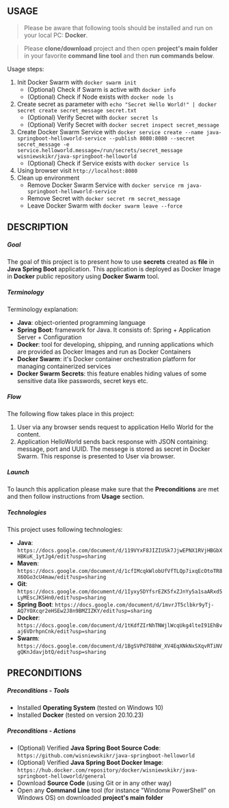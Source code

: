 USAGE
-----

> Please be aware that following tools should be installed and run on your local PC: **Docker**. 

> Please **clone/download** project and then open **project's main folder** in your favorite **command line tool** and then **run commands below**. 

Usage steps:
1. Init Docker Swarm with `docker swarm init`
     * (Optional) Check if Swarm is active with `docker info`
     * (Optional) Check if Node exists with `docker node ls`
1. Create secret as parameter with `echo "Secret Hello World!" | docker secret create secret_message secret.txt`
     * (Optional) Verify Secret with `docker secret ls`
     * (Optional) Verify Secret with `docker secret inspect secret_message`
1. Create Docker Swarm Service with `docker service create --name java-springboot-helloworld-service --publish 8080:8080 --secret secret_message -e service.helloworld.message=/run/secrets/secret_message wisniewskikr/java-springboot-helloworld`
     * (Optional) Check if Service exists with `docker service ls`
1. Using browser visit `http://localhost:8080`
1. Clean up environment 
     * Remove Docker Swarm Service with `docker service rm java-springboot-helloworld-service`
     * Remove Secret with `docker secret rm secret_message`
     * Leave Docker Swarm with `docker swarm leave --force`


DESCRIPTION
-----------

##### Goal
The goal of this project is to present how to use **secrets** created as **file** in **Java Spring Boot** application. This application is deployed as Docker Image in **Docker** public repository using **Docker Swarm** tool.

##### Terminology
Terminology explanation:
* **Java**: object-oriented programming language
* **Spring Boot**: framework for Java. It consists of: Spring + Application Server + Configuration
* **Docker**: tool for developing, shipping, and running applications which are provided as Docker Images and run as Docker Containers
* **Docker Swarm**: it's Docker container orchestration platform for managing containerized services
* **Docker Swarm Secrets**: this feature enables hiding values of some sensitive data like passwords, secret keys etc.

##### Flow
The following flow takes place in this project:
1. User via any browser sends request to application Hello World for the content.
1. Application HelloWorld sends back response with JSON containing: message, port and UUID. The messege is stored as secret in Docker Swarm. This response is presented to User via browser.

##### Launch
To launch this application please make sure that the **Preconditions** are met and then follow instructions from **Usage** section.

##### Technologies
This project uses following technologies:
* **Java**: `https://docs.google.com/document/d/119VYxF8JIZIUSk7JjwEPNX1RVjHBGbXHBKuK_1ytJg4/edit?usp=sharing`
* **Maven**: `https://docs.google.com/document/d/1cfIMcqkWlobUfVfTLQp7ixqEcOtoTR8X6OGo3cU4maw/edit?usp=sharing`
* **Git**: `https://docs.google.com/document/d/1Iyxy5DYfsrEZK5fxZJnYy5a1saARxd5LyMEscJKSHn0/edit?usp=sharing`
* **Spring Boot**: `https://docs.google.com/document/d/1mvrJT5clbkr9yTj-AQ7YOXcqr2eHSEw2J8n9BMZIZKY/edit?usp=sharing`
* **Docker**: `https://docs.google.com/document/d/1tKdfZIrNhTNWjlWcqUkg4lteI91EhBvaj6VDrhpnCnk/edit?usp=sharing`
* **Swarm**: `https://docs.google.com/document/d/1BgSVPd788hW_XV4EqXNkNxSXqvRTiNVgQKnJdavjbtQ/edit?usp=sharing`


PRECONDITIONS
-------------

##### Preconditions - Tools
* Installed **Operating System** (tested on Windows 10)
* Installed **Docker** (tested on version 20.10.23)

##### Preconditions - Actions
* (Optional) Verified **Java Spring Boot Source Code**: `https://github.com/wisniewskikr/java-springboot-helloworld`
* (Optional) Verified **Java Spring Boot Docker Image**: `https://hub.docker.com/repository/docker/wisniewskikr/java-springboot-helloworld/general`
* Download **Source Code** (using Git or in any other way) 
* Open any **Command Line** tool (for instance "Windonw PowerShell" on Windows OS) on downloaded **project's main folder**